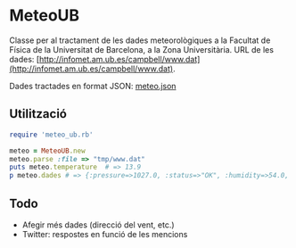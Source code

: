 MeteoUB
=======
Classe per al tractament de les dades meteorològiques a la Facultat de Física de la Universitat de Barcelona, a la Zona Universitària.
URL de les dades: [http://infomet.am.ub.es/campbell/www.dat](http://infomet.am.ub.es/campbell/www.dat).

Dades tractades en format JSON: [meteo.json](http://ulisses.fis.ub.edu:8001/services/meteo/meteo.json)

Utilització
-----------

```ruby
require 'meteo_ub.rb'

meteo = MeteoUB.new
meteo.parse :file => "tmp/www.dat"
puts meteo.temperature	# => 13.9
p meteo.dades # => {:pressure=>1027.0, :status=>"OK", :humidity=>54.0, :temperature=>14.2, :sunrise=>#<DateTime: 1768265861/720,0,2299161>, :wind_speed=>4.4, :sunset=>#<DateTime: 707306453/288,0,2299161>, :plou=>false, :datetime=>#<DateTime: 117884401/48,0,2299161>}

```

Todo
----
* Afegir més dades (direcció del vent, etc.)
* Twitter: respostes en funció de les mencions